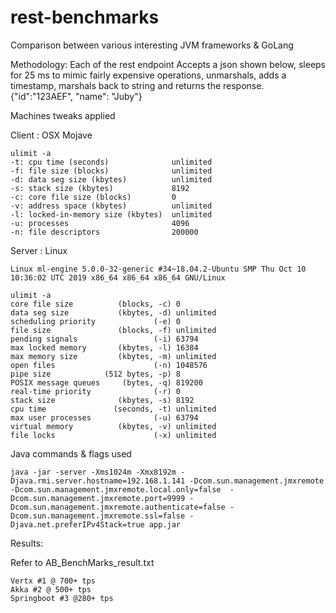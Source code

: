 # rest-benchmarks

Comparison between various interesting JVM frameworks & GoLang

Methodology:
Each of the rest endpoint
Accepts a json shown below, sleeps for 25 ms to mimic fairly expensive operations, unmarshals, adds a timestamp, marshals back to string and returns the response.
{"id":"123AEF", "name": "Juby"}

Machines tweaks applied

Client : OSX Mojave
```
ulimit -a
-t: cpu time (seconds)              unlimited
-f: file size (blocks)              unlimited
-d: data seg size (kbytes)          unlimited
-s: stack size (kbytes)             8192
-c: core file size (blocks)         0
-v: address space (kbytes)          unlimited
-l: locked-in-memory size (kbytes)  unlimited
-u: processes                       4096
-n: file descriptors                200000
```
Server : Linux
```
Linux ml-engine 5.0.0-32-generic #34~18.04.2-Ubuntu SMP Thu Oct 10 10:36:02 UTC 2019 x86_64 x86_64 x86_64 GNU/Linux

ulimit -a
core file size          (blocks, -c) 0
data seg size           (kbytes, -d) unlimited
scheduling priority             (-e) 0
file size               (blocks, -f) unlimited
pending signals                 (-i) 63794
max locked memory       (kbytes, -l) 16384
max memory size         (kbytes, -m) unlimited
open files                      (-n) 1048576
pipe size            (512 bytes, -p) 8
POSIX message queues     (bytes, -q) 819200
real-time priority              (-r) 0
stack size              (kbytes, -s) 8192
cpu time               (seconds, -t) unlimited
max user processes              (-u) 63794
virtual memory          (kbytes, -v) unlimited
file locks                      (-x) unlimited

```
Java commands & flags used
``` 
java -jar -server -Xms1024m -Xmx8192m -Djava.rmi.server.hostname=192.168.1.141 -Dcom.sun.management.jmxremote -Dcom.sun.management.jmxremote.local.only=false  -Dcom.sun.management.jmxremote.port=9999 -Dcom.sun.management.jmxremote.authenticate=false -Dcom.sun.management.jmxremote.ssl=false -Djava.net.preferIPv4Stack=true app.jar

```

Results: 

Refer to AB_BenchMarks_result.txt
```
Vertx #1 @ 700+ tps  
Akka #2 @ 500+ tps
Springboot #3 @280+ tps
```

